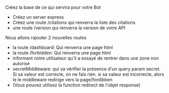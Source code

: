  Créez la base de ce qui servira pour votre Bot
  - Créez un server express
  - Créez une route /citations qui renverra la liste des citations
  - une route /version qui renverra la version de votre API

Nous allons rajouter 2 nouvelles routes
  - la route /dashboard: Qui renverra une page html
  - la route /forbidden: Qui renverra une page html 
  - informant notre utilisateur qu'il a essayé de rentrer dans une zone non autorisé
  - secretMiddleware: qui va vérifier la présence d'un query param secret. Si sa valeur est correcte, on ne fais rien. si sa valeur est incorrecte, alors le le middleware redirige vers la page/fordibben
  - (Vous pouvez utilisez la function redirect de l'objet response)
